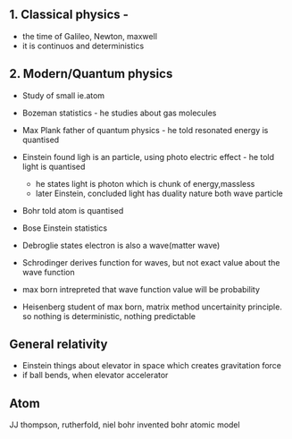## 1. Classical physics - 
- the time of Galileo, Newton, maxwell 
- it is continuos and deterministics

## 2. Modern/Quantum physics 
- Study of small ie.atom

- Bozeman statistics - he studies about gas molecules
- Max Plank father of quantum physics - he told resonated energy is quantised
- Einstein found ligh is an particle, using photo electric effect - he told light is quantised
    -  he states light is photon which is chunk of energy,massless
    - later Einstein, concluded light has duality nature both wave particle
- Bohr told atom is quantised
- Bose Einstein statistics
- Debroglie states electron is also a wave(matter wave)
- Schrodinger derives function for waves, but not exact value about the wave function
- max born intrepreted that wave function value will be probability
- Heisenberg student of max born, matrix method uncertainity principle. so nothing is deterministic, nothing predictable    

## General relativity
- Einstein things about elevator in space which creates gravitation force
- if ball bends, when elevator accelerator

## Atom
JJ thompson, rutherfold, niel bohr invented bohr atomic model
